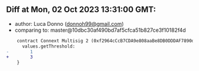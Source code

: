 ## Diff at Mon, 02 Oct 2023 13:31:00 GMT:

- author: Luca Donno (<donnoh99@gmail.com>)
- comparing to: master@10dbc30af490bd7af5cfca51b827ce3f10182f4d

```diff
    contract Connext Multisig 2 (0xf2964cCcB7CDA9e808aaBe8DB0DDDAF7890dd378) {
      values.getThreshold:
-        1
+        3
    }
```
